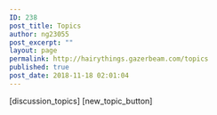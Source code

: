 ```yaml
---
ID: 238
post_title: Topics
author: ng23055
post_excerpt: ""
layout: page
permalink: http://hairythings.gazerbeam.com/topics
published: true
post_date: 2018-11-18 02:01:04
---
```

[discussion_topics] [new_topic_button]